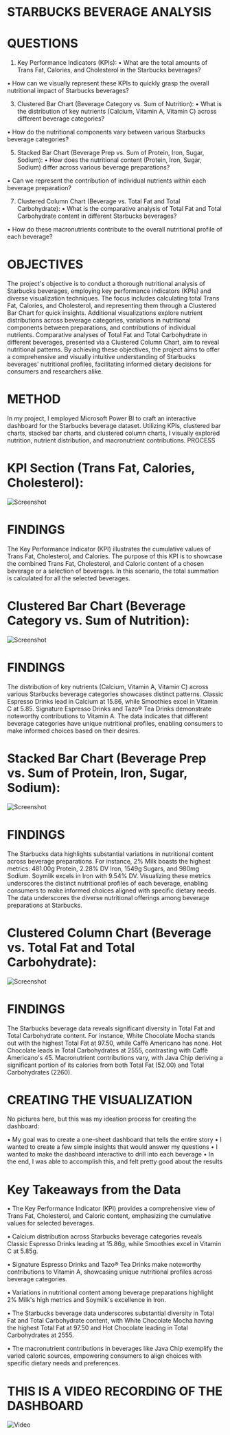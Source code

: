 # STARBUCKS BEVERAGE ANALYSIS 

# QUESTIONS 

1.	Key Performance Indicators (KPIs):
•	What are the total amounts of Trans Fat, Calories, and Cholesterol in the Starbucks beverages?

•	How can we visually represent these KPIs to quickly grasp the overall nutritional impact of Starbucks beverages?

3.	Clustered Bar Chart (Beverage Category vs. Sum of Nutrition):
•	What is the distribution of key nutrients (Calcium, Vitamin A, Vitamin C) across different beverage categories?

•	How do the nutritional components vary between various Starbucks beverage categories?

5.	Stacked Bar Chart (Beverage Prep vs. Sum of Protein, Iron, Sugar, Sodium):
•	How does the nutritional content (Protein, Iron, Sugar, Sodium) differ across various beverage preparations?

•	Can we represent the contribution of individual nutrients within each beverage preparation?

7.	Clustered Column Chart (Beverage vs. Total Fat and Total Carbohydrate):
•	What is the comparative analysis of Total Fat and Total Carbohydrate content in different Starbucks beverages?

•	How do these macronutrients contribute to the overall nutritional profile of each beverage?


# OBJECTIVES

The project's objective is to conduct a thorough nutritional analysis of Starbucks beverages, employing key performance indicators (KPIs) and diverse visualization techniques. The focus includes calculating total Trans Fat, Calories, and Cholesterol, and representing them through a Clustered Bar Chart for quick insights. Additional visualizations explore nutrient distributions across beverage categories, variations in nutritional components between preparations, and contributions of individual nutrients. Comparative analyses of Total Fat and Total Carbohydrate in different beverages, presented via a Clustered Column Chart, aim to reveal nutritional patterns. By achieving these objectives, the project aims to offer a comprehensive and visually intuitive understanding of Starbucks beverages' nutritional profiles, facilitating informed dietary decisions for consumers and researchers alike.

# METHOD

In my project, I employed Microsoft Power BI to craft an interactive dashboard for the Starbucks beverage dataset. Utilizing KPIs, clustered bar charts, stacked bar charts, and clustered column charts, I visually explored nutrition, nutrient distribution, and macronutrient contributions.
PROCESS

# KPI Section (Trans Fat, Calories, Cholesterol):

![Screenshot](images/1.png)


# FINDINGS

The Key Performance Indicator (KPI) illustrates the cumulative values of Trans Fat, Cholesterol, and Calories. The purpose of this KPI is to showcase the combined Trans Fat, Cholesterol, and Caloric content of a chosen beverage or a selection of beverages. In this scenario, the total summation is calculated for all the selected beverages.


# Clustered Bar Chart (Beverage Category vs. Sum of Nutrition):

 ![Screenshot](images/5.png)

# FINDINGS

The distribution of key nutrients (Calcium, Vitamin A, Vitamin C) across various Starbucks beverage categories showcases distinct patterns. Classic Espresso Drinks lead in Calcium at 15.86, while Smoothies excel in Vitamin C at 5.85. Signature Espresso Drinks and Tazo® Tea Drinks demonstrate noteworthy contributions to Vitamin A. The data indicates that different beverage categories have unique nutritional profiles, enabling consumers to make informed choices based on their desires.

# Stacked Bar Chart (Beverage Prep vs. Sum of Protein, Iron, Sugar, Sodium):

![Screenshot](images/6.png)
 


# FINDINGS

The Starbucks data highlights substantial variations in nutritional content across beverage preparations. For instance, 2% Milk boasts the highest metrics: 481.00g Protein, 2.28% DV Iron, 1549g Sugars, and 980mg Sodium. Soymilk excels in Iron with 9.54% DV. Visualizing these metrics underscores the distinct nutritional profiles of each beverage, enabling consumers to make informed choices aligned with specific dietary needs. The data underscores the diverse nutritional offerings among beverage preparations at Starbucks.


# Clustered Column Chart (Beverage vs. Total Fat and Total Carbohydrate):

![Screenshot](images/3.png)

# FINDINGS

The Starbucks beverage data reveals significant diversity in Total Fat and Total Carbohydrate content. For instance, White Chocolate Mocha stands out with the highest Total Fat at 97.50, while Caffè Americano has none. Hot Chocolate leads in Total Carbohydrates at 2555, contrasting with Caffè Americano's 45. Macronutrient contributions vary, with Java Chip deriving a significant portion of its calories from both Total Fat (52.00) and Total Carbohydrates (2260).


# CREATING THE VISUALIZATION

No pictures here, but this was my ideation process for creating the dashboard:

•	My goal was to create a one-sheet dashboard that tells the entire story
•	I wanted to create a few simple insights that would answer my questions
•	I wanted to make the dashboard interactive to drill into each beverage 
•	In the end, I was able to accomplish this, and felt pretty good about the results

# Key Takeaways from the Data

•	The Key Performance Indicator (KPI) provides a comprehensive view of Trans Fat, Cholesterol, and Caloric content, emphasizing the cumulative values for selected beverages.

•	Calcium distribution across Starbucks beverage categories reveals Classic Espresso Drinks leading at 15.86g, while Smoothies excel in Vitamin C at 5.85g.


•	Signature Espresso Drinks and Tazo® Tea Drinks make noteworthy contributions to Vitamin A, showcasing unique nutritional profiles across beverage categories.

•	Variations in nutritional content among beverage preparations highlight 2% Milk's high metrics and Soymilk's excellence in Iron.

•	The Starbucks beverage data underscores substantial diversity in Total Fat and Total Carbohydrate content, with White Chocolate Mocha having the highest Total Fat at 97.50 and Hot Chocolate leading in Total Carbohydrates at 2555.

•	The macronutrient contributions in beverages like Java Chip exemplify the varied caloric sources, empowering consumers to align choices with specific dietary needs and preferences.



# THIS IS A VIDEO RECORDING OF THE DASHBOARD

![Video](https://github.com/benewaayaa/StarBucks-Beverage-Analysis/assets/143474652/f1b610be-3c39-453d-bb5a-b72571a2900f)

